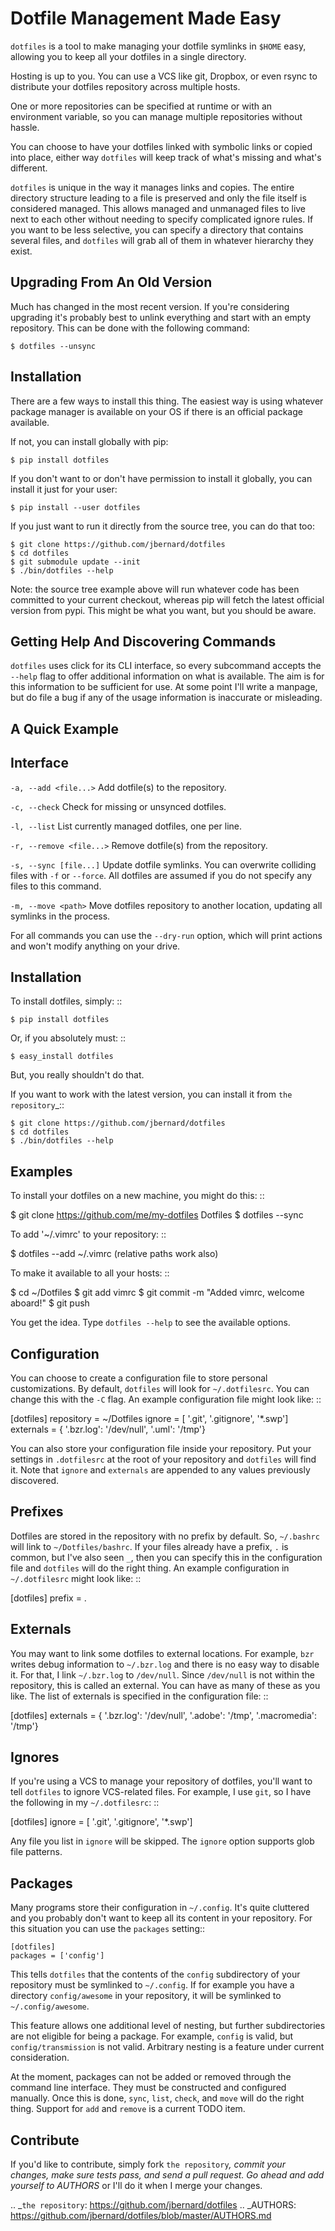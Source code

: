 # Dotfile Management Made Easy

`dotfiles` is a tool to make managing your dotfile symlinks in `$HOME`
easy, allowing you to keep all your dotfiles in a single directory.

Hosting is up to you. You can use a VCS like git, Dropbox, or even rsync
to distribute your dotfiles repository across multiple hosts.

One or more repositories can be specified at runtime or with an
environment variable, so you can manage multiple repositories without
hassle.

You can choose to have your dotfiles linked with symbolic links or
copied into place, either way `dotfiles` will keep track of what's
missing and what's different.

`dotfiles` is unique in the way it manages links and copies.  The entire
directory structure leading to a file is preserved and only the file
itself is considered managed.  This allows managed and unmanaged files
to live next to each other without needing to specify complicated ignore
rules.  If you want to be less selective, you can specify a directory
that contains several files, and `dotfiles` will grab all of them in
whatever hierarchy they exist.

## Upgrading From An Old Version

Much has changed in the most recent version.  If you're considering
upgrading it's probably best to unlink everything and start with an
empty repository.  This can be done with the following command:

    $ dotfiles --unsync

## Installation

There are a few ways to install this thing.  The easiest way is using
whatever package manager is available on your OS if there is an official
package available.

If not, you can install globally with pip:

    $ pip install dotfiles

If you don't want to or don't have permission to install it globally,
you can install it just for your user:

    $ pip install --user dotfiles

If you just want to run it directly from the source tree, you can do
that too:

    $ git clone https://github.com/jbernard/dotfiles
    $ cd dotfiles
    $ git submodule update --init
    $ ./bin/dotfiles --help

Note: the source tree example above will run whatever code has been
committed to your current checkout, whereas pip will fetch the latest
official version from pypi.  This might be what you want, but you should
be aware.

## Getting Help And Discovering Commands

`dotfiles` uses click for its CLI interface, so every subcommand accepts
the `--help` flag to offer additional information on what is available.
The aim is for this information to be sufficient for use.  At some point
I'll write a manpage, but do file a bug if any of the usage information
is inaccurate or misleading.

## A Quick Example







Interface
---------

``-a, --add <file...>``
    Add dotfile(s) to the repository.

``-c, --check``
    Check for missing or unsynced dotfiles.

``-l, --list``
    List currently managed dotfiles, one per line.

``-r, --remove <file...>``
    Remove dotfile(s) from the repository.

``-s, --sync [file...]``
    Update dotfile symlinks. You can overwrite colliding files with ``-f`` or
    ``--force``.  All dotfiles are assumed if you do not specify any files to
    this command.

``-m, --move <path>``
    Move dotfiles repository to another location, updating all symlinks in the
    process.

For all commands you can use the ``--dry-run`` option, which will print actions
and won't modify anything on your drive.

Installation
------------

To install dotfiles, simply: ::

    $ pip install dotfiles

Or, if you absolutely must: ::

    $ easy_install dotfiles

But, you really shouldn't do that.

If you want to work with the latest version, you can install it from `the
repository`_::

    $ git clone https://github.com/jbernard/dotfiles
    $ cd dotfiles
    $ ./bin/dotfiles --help

Examples
--------

To install your dotfiles on a new machine, you might do this: ::

  $ git clone https://github.com/me/my-dotfiles Dotfiles
  $ dotfiles --sync

To add '~/.vimrc' to your repository: ::

  $ dotfiles --add ~/.vimrc     (relative paths work also)

To make it available to all your hosts: ::

  $ cd ~/Dotfiles
  $ git add vimrc
  $ git commit -m "Added vimrc, welcome aboard!"
  $ git push

You get the idea. Type ``dotfiles --help`` to see the available options.

Configuration
-------------

You can choose to create a configuration file to store personal customizations.
By default, ``dotfiles`` will look for ``~/.dotfilesrc``. You can change this
with the ``-C`` flag. An example configuration file might look like: ::

  [dotfiles]
  repository = ~/Dotfiles
  ignore = [
      '.git',
      '.gitignore',
      '*.swp']
  externals = {
      '.bzr.log':     '/dev/null',
      '.uml':         '/tmp'}

You can also store your configuration file inside your repository. Put your
settings in ``.dotfilesrc`` at the root of your repository and ``dotfiles`` will
find it. Note that ``ignore`` and ``externals`` are appended to any values
previously discovered.

Prefixes
--------

Dotfiles are stored in the repository with no prefix by default. So,
``~/.bashrc`` will link to ``~/Dotfiles/bashrc``. If your files already have a
prefix, ``.`` is common, but I've also seen ``_``, then you can specify this
in the configuration file and ``dotfiles`` will do the right thing. An example
configuration in ``~/.dotfilesrc`` might look like: ::

  [dotfiles]
  prefix = .

Externals
---------

You may want to link some dotfiles to external locations. For example, ``bzr``
writes debug information to ``~/.bzr.log`` and there is no easy way to disable
it. For that, I link ``~/.bzr.log`` to ``/dev/null``. Since ``/dev/null`` is
not within the repository, this is called an external. You can have as many of
these as you like. The list of externals is specified in the configuration
file: ::

  [dotfiles]
  externals = {
      '.bzr.log':     '/dev/null',
      '.adobe':       '/tmp',
      '.macromedia':  '/tmp'}

Ignores
-------

If you're using a VCS to manage your repository of dotfiles, you'll want to
tell ``dotfiles`` to ignore VCS-related files. For example, I use ``git``, so
I have the following in my ``~/.dotfilesrc``: ::

  [dotfiles]
  ignore = [
      '.git',
      '.gitignore',
      '*.swp']

Any file you list in ``ignore`` will be skipped. The ``ignore`` option supports
glob file patterns.

Packages
--------

Many programs store their configuration in ``~/.config``. It's quite cluttered
and you probably don't want to keep all its content in your repository. For this
situation you can use the ``packages`` setting::

    [dotfiles]
    packages = ['config']

This tells ``dotfiles`` that the contents of the ``config`` subdirectory of
your repository must be symlinked to ``~/.config``. If for example you have a
directory ``config/awesome`` in your repository, it will be symlinked to
``~/.config/awesome``.

This feature allows one additional level of nesting, but further subdirectories
are not eligible for being a package.  For example, ``config`` is valid, but
``config/transmission`` is not valid.  Arbitrary nesting is a feature under
current consideration.

At the moment, packages can not be added or removed through the command line
interface.  They must be constructed and configured manually.  Once this is
done, ``sync``, ``list``, ``check``, and ``move`` will do the right thing.
Support for ``add`` and ``remove`` is a current TODO item.

Contribute
----------

If you'd like to contribute, simply fork `the repository`_, commit your changes,
make sure tests pass, and send a pull request. Go ahead and add yourself to
AUTHORS_ or I'll do it when I merge your changes.

.. _`the repository`: https://github.com/jbernard/dotfiles
.. _AUTHORS: https://github.com/jbernard/dotfiles/blob/master/AUTHORS.md
